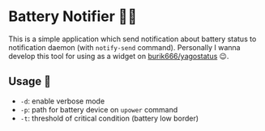 # Battery Notifier :battery::notes:

This is a simple application which send notification about battery status to notification daemon (with `notify-send` command). Personally I wanna develop this tool for using as a widget on [burik666/yagostatus](https://github.com/burik666/yagostatus) :wink:.



## Usage :construction_worker:

* `-d`: enable verbose mode
* `-p`: path for battery device on `upower` command
* `-t`: threshold of critical condition (battery low border)

